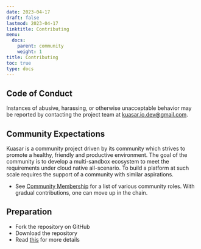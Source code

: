 ```yaml
---
date: 2023-04-17
draft: false
lastmod: 2023-04-17
linktitle: Contributing
menu:
  docs:
    parent: community
    weight: 1
title: Contributing
toc: true
type: docs
---
```

## Code of Conduct

Instances of abusive, harassing, or otherwise unacceptable behavior may be reported by contacting the project team at kuasar.io.dev@gmail.com.

## Community Expectations

Kuasar is a community project driven by its community which strives to promote a healthy, friendly and productive environment.
The goal of the community is to develop a multi-sandbox ecosystem to meet the requirements under cloud native all-scenario. To build a platform at such scale requires the support of a community with similar aspirations.

- See [Community Membership](../membership) for a list of various community roles. With gradual contributions, one can move up in the chain.

## Preparation

- Fork the repository on GitHub
- Download the repository
- Read [this](https://github.com/kuasar-io/kuasar/blob/main/CONTRIBUTING.md) for more details
